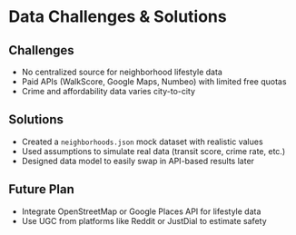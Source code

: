 # Data Challenges & Solutions

## Challenges

- No centralized source for neighborhood lifestyle data
- Paid APIs (WalkScore, Google Maps, Numbeo) with limited free quotas
- Crime and affordability data varies city-to-city

## Solutions

- Created a `neighborhoods.json` mock dataset with realistic values
- Used assumptions to simulate real data (transit score, crime rate, etc.)
- Designed data model to easily swap in API-based results later

## Future Plan

- Integrate OpenStreetMap or Google Places API for lifestyle data
- Use UGC from platforms like Reddit or JustDial to estimate safety
